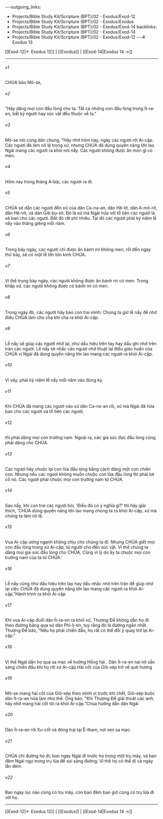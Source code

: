 ---outgoing_links:
  - Projects/Bible Study Kit/Scripture (BPT)/02 - Exodus/Exod-12
  - Projects/Bible Study Kit/Scripture (BPT)/02 - Exodus/Exodus
  - Projects/Bible Study Kit/Scripture (BPT)/02 - Exodus/Exod-14
backlinks:
  - Projects/Bible Study Kit/Scripture (BPT)/02 - Exodus/Exod-14
  - Projects/Bible Study Kit/Scripture (BPT)/02 - Exodus/Exod-12
---# Exodus 13

[[Exod-12|← Exodus 12]] | [[Exodus]] | [[Exod-14|Exodus 14 →]]
***



###### v1 
CHÚA bảo Mô-se, 

###### v2 
"Hãy dâng mọi con đầu lòng cho ta. Tất cả những con đầu lòng trong Ít-ra-en, bất kỳ người hay súc vật đều thuộc về ta." 

###### v3 
Mô-se nói cùng dân chúng, "Hãy nhớ hôm nay, ngày các ngươi rời Ai-cập. Các ngươi đã làm nô lệ trong xứ, nhưng CHÚA đã dùng quyền năng lớn lao Ngài mang các ngươi ra khỏi nơi nầy. Các ngươi không được ăn món gì có men. 

###### v4 
Hôm nay trong tháng A-bíp, các ngươi ra đi. 

###### v5 
CHÚA sẽ dẫn các ngươi đến xứ của dân Ca-na-an, dân Hê-tít, dân A-mô-rít, dân Hê-vít, và dân Giê-bu-sít. Đó là xứ mà Ngài hứa với tổ tiên các ngươi là sẽ ban cho các ngươi. Đất đó rất phì nhiêu. Tại đó các ngươi phải kỷ niệm lễ nầy vào tháng giêng mỗi năm. 

###### v6 
Trong bảy ngày, các ngươi chỉ được ăn bánh mì không men, rồi đến ngày thứ bảy, sẽ có một lễ lớn tôn kính CHÚA. 

###### v7 
Vì thế trong bảy ngày, các ngươi không được ăn bánh mì có men. Trong khắp xứ, các ngươi không được có bánh mì có men. 

###### v8 
Trong ngày đó, các ngươi hãy bảo con trai mình: Chúng ta giữ lễ nầy để nhớ điều CHÚA làm cho cha khi cha ra khỏi Ai-cập. 

###### v9 
Lễ nầy sẽ giúp các ngươi nhớ lại, như dấu hiệu trên tay hay dấu ghi nhớ trên trán các ngươi. Lễ nầy sẽ nhắc các ngươi nhớ thuật lại điều giáo huấn của CHÚA vì Ngài đã dùng quyền năng lớn lao mang các ngươi ra khỏi Ai-cập. 

###### v10 
Vì vậy, phải kỷ niệm lễ nầy mỗi năm vào đúng kỳ. 

###### v11 
Khi CHÚA đã mang các ngươi vào xứ dân Ca-na-an rồi, xứ mà Ngài đã hứa ban cho các ngươi và tổ tiên các ngươi, 

###### v12 
thì phải dâng mọi con trưởng nam. Ngoài ra, các gia súc đực đầu lòng cũng phải dâng cho CHÚA. 

###### v13 
Các ngươi hãy chuộc lại con lừa đầu lòng bằng cách dâng một con chiên con. Nhưng nếu các ngươi không muốn chuộc con lừa đầu lòng thì phải bẻ cổ nó. Các ngươi phải chuộc mọi con trưởng nam từ CHÚA. 

###### v14 
Sau nầy, khi con trai các ngươi hỏi, 'Điều đó có ý nghĩa gì?' thì hãy giải thích, 'CHÚA dùng quyền năng lớn lao mang chúng ta ra khỏi Ai-cập, xứ mà chúng ta làm nô lệ. 

###### v15 
Vua Ai-cập ương ngạnh không chịu cho chúng ta đi. Nhưng CHÚA giết mọi con đầu lòng trong xứ Ai-cập, từ người cho đến súc vật. Vì thế chúng ta dâng mọi gia súc đầu lòng cho CHÚA. Cũng vì lý do ấy ta chuộc mọi con trưởng nam của ta từ CHÚA.' 

###### v16 
Lễ nầy cũng như dấu hiệu trên tay hay dấu nhắc nhở trên trán để giúp nhớ lại việc CHÚA đã dùng quyền năng lớn lao mang các ngươi ra khỏi Ai-cập."Hành trình ra khỏi Ai-cập 

###### v17 
Khi vua Ai-cập đuổi dân Ít-ra-en ra khỏi xứ, Thượng Đế không dẫn họ đi theo đường băng qua xứ dân Phi-li-tin, tuy rằng đó là đường ngắn nhất. Thượng Đế bảo, "Nếu họ phải chiến đấu, họ rất có thể đổi ý quay trở lại Ai-cập." 

###### v18 
Vì thế Ngài dẫn họ qua sa mạc về hướng Hồng hải . Dân Ít-ra-en nai nịt sẵn sàng chiến đấu khi họ rời xứ Ai-cập.Hài cốt của Giô-xép trở về quê hương 

###### v19 
Mô-se mang hài cốt của Giô-xép theo mình vì trước khi chết, Giô-xép buộc dân Ít-ra-en hứa làm như thế. Ông bảo, "Khi Thượng Đế giải thoát các anh, hãy nhớ mang hài cốt tôi ra khỏi Ai-cập."Chúa hướng dẫn dân Ngài 

###### v20 
Dân Ít-ra-en rời Xu-cốt và đóng trại tại Ê-tham, nơi ven sa mạc. 

###### v21 
CHÚA chỉ đường họ đi; ban ngày Ngài đi trước họ trong một trụ mây, và ban đêm Ngài ngự trong trụ lửa để soi sáng đường. Vì thế họ có thể đi cả ngày lẫn đêm. 

###### v22 
Ban ngày lúc nào cũng có trụ mây, còn ban đêm bao giờ cũng có trụ lửa đi với họ.

***
[[Exod-12|← Exodus 12]] | [[Exodus]] | [[Exod-14|Exodus 14 →]]
